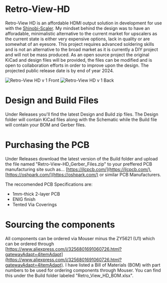 # Retro-View-HD
Retro-View HD is an affordable HDMI output solution in development for use with the [Shinobi-Scaler](https://github.com/mackieks/Shinobi-Scaler). My mindset behind the design was to have an afforadable, minimalistic alternative to the current market for upscalers as the current state is either very expensive options, lack in quality or are somewhat of an eyesore. This project requires advanced soldering skills and is not an alternative to the broad market as it is currently a DIY project and will not be mass produced. As an open source project the original KiCad and design files will be provided, the files can be modified and is open to collaboration efforts in order to improve upon the design. The projected public release date is by end of year 2024.

![Retro-View HD v 1 Front](https://github.com/user-attachments/assets/38947d5c-6628-46de-a86d-094b5eb9aca2)
![Retro-View HD v 1 Back](https://github.com/user-attachments/assets/9f452867-688d-4491-9c71-b1891a8b854e)

# Design and Build Files
Under Releases you'll find the latest Design and Build zip files. The Design folder will contain KiCad files along with the Schematic while the Build file will contain your BOM and Gerber files.

# Purchasing the PCB
Under Releases download the latest version of the Build folder and upload the file named "Retro-View-HD_Gerber_Files.zip" to your preffered PCB manufacturing site such as... 
[https://jlcpcb.com/](https://jlcpcb.com/), [https://oshpark.com/](https://oshpark.com/) or similar PCB Manufacturers.

The reccomended PCB Specifications are:

- 1mm-thick 2-layer PCB
- ENIG finish
- Tented Via Coverings

# Sourcing the components
All components can be ordered via Mouser minus the ZY5621 (U1) which can be ordered through [https://www.aliexpress.com/i/3256801691060726.html?gatewayAdapt=4itemAdapt](https://www.aliexpress.com/i/3256801691060726.html?gatewayAdapt=4itemAdapt).
I have listed a Bill of Materials (BOM) with part numbers to be used for ordering components through Mouser. You can find this under the Build folder labeled "Retro_View_HD_BOM.xlsx".
